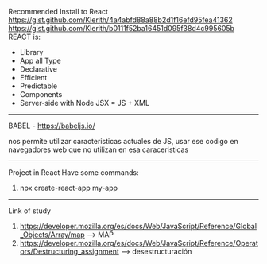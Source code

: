 Recommended Install to React
https://gist.github.com/Klerith/4a4abfd88a88b2d1f16efd95fea41362
https://gist.github.com/Klerith/b0111f52ba16451d095f38d4c995605b
REACT is:
- Library
- App all Type
- Declarative
- Efficient
- Predictable
- Components
- Server-side with Node
JSX = JS + XML
-----
BABEL - https://babeljs.io/

nos permite utilizar caracteristicas actuales de JS, usar ese codigo  en navegadores web que no utilizan en esa caraceristicas

-------
Project in React 
Have some commands:
1. npx create-react-app my-app

------
Link of study
1. https://developer.mozilla.org/es/docs/Web/JavaScript/Reference/Global_Objects/Array/map --> MAP
2. https://developer.mozilla.org/es/docs/Web/JavaScript/Reference/Operators/Destructuring_assignment --> desestructuración
